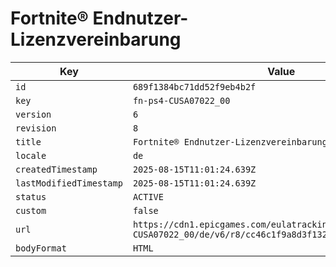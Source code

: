 # Fortnite® Endnutzer-Lizenzvereinbarung

| Key | Value |
| --- | ----- |
| `id` | `689f1384bc71dd52f9eb4b2f` |
| `key` | `fn-ps4-CUSA07022_00` |
| `version` | `6` |
| `revision` | `8` |
| `title` | `Fortnite® Endnutzer-Lizenzvereinbarung` |
| `locale` | `de` |
| `createdTimestamp` | `2025-08-15T11:01:24.639Z` |
| `lastModifiedTimestamp` | `2025-08-15T11:01:24.639Z` |
| `status` | `ACTIVE` |
| `custom` | `false` |
| `url` | `https://cdn1.epicgames.com/eulatracking-download/fn-ps4-CUSA07022_00/de/v6/r8/cc46c1f9a8d3f132c6a166ffb7fd8c4a.pdf` |
| `bodyFormat` | `HTML` |
